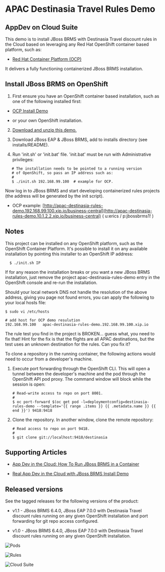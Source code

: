 APAC Destinasia Travel Rules Demo
=================================
AppDev on Cloud Suite
---------------------------------
This demo is to install JBoss BRMS with Destinasia Travel discount rules in the Cloud based on leveraging any Red Hat OpenShift container based platform, such as:

 - [Red Hat Container Platform (OCP)](https://github.com/redhatdemocentral/ocp-install-demo)
  
It delivers a fully functioning containerized JBoss BRMS installation.


Install JBoss BRMS on OpenShift
-------------------------------
1. First ensure you have an OpenShift container based installation, such as one of the following installed first:

  - [OCP Install Demo](https://github.com/redhatdemocentral/ocp-install-demo)

  - or your own OpenShift installation.

2. [Download and unzip this demo.](https://github.com/redhatdemocentral/apac-destinasia-rules-demo/archive/master.zip)

3. Download JBoss EAP & JBoss BRMS, add to installs directory (see installs/README).

4. Run 'init.sh' or 'init.bat' file. 'init.bat' must be run with Administrative privileges:
```
   # The installation needs to be pointed to a running version
   # of OpenShift, so pass an IP address such as:
   #
   $ ./init.sh 192.168.99.100  # example for OCP.
```

Now log in to JBoss BRMS and start developing containerized rules projects (the address will be generated by the init script).

  - OCP example: [http://apac-destinasia-rules-demo.192.168.99.100.xip.io/business-central](http://apac-destinasia-rules-demo.10.1.2.2.xip.io/business-central) ( u:erics / p:jbossbrms1! )


Notes
-----
This project can be installed on any OpenShift platform, such as the OpenShift Container Platform. It's possible to install it on any available installation by pointing this installer to an OpenShift IP address:
```
  $ ./init.sh IP
```

If for any reason the installation breaks or you want a new JBoss BRMS installation, just remove the project apac-destinasia-rules-demo entry in the OpenShift console and re-run the installation.

Should your local network DNS not handle the resolution of the above address, giving you page not found errors, you can apply the following to your local hosts file:

```
$ sudo vi /etc/hosts

# add host for OCP demo resulution
192.168.99.100   apac-destinasia-rules-demo.192.168.99.100.xip.io 
```

The rule test you find in the project is BROKEN... guess what, you need to fix that! Hint for the fix is that the flights are all
APAC destinations, but the test uses an unknown destination for the rules. Can you fix it?

To clone a repository in the running container, the following actions would need to occur from a developer's machine.

1. Execute port forwarding through the OpenShift CLI. This will open a tunnel between the developer's machine and the pod through the OpenShift API pod proxy. The command window will block while the session is open:

   ```
   # Read-write access to repo on port 8001.
   #
   $ oc port-forward $(oc get pod -l=deploymentconfig=destinasia-rules-demo --template='{{ range .items }} {{ .metadata.name }} {{ end }}') 9418:9418
   ```

2. Clone the repository. In another window, clone the remote repository:

   ```
   # Read access to repo on port 9418.
   #
   $ git clone git://localhost:9418/destinasia 
   ```


Supporting Articles
-------------------
- [App Dev in the Cloud: How To Run JBoss BRMS in a Container](http://www.schabell.org/2016/12/appdev-cloud-howto-run-jboss-brms-in-container.html)

- [Real App Dev in the Cloud with JBoss BRMS Install Demo](http://www.schabell.org/2016/03/real-appdev-in-cloud-jboss-brms-install-demo.html)


Released versions
-----------------
See the tagged releases for the following versions of the product:

- v1.1 - JBoss BRMS 6.4.0, JBoss EAP 7.0.0 with Destinasia Travel discount rules running on any given OpenShift installation and port forwarding for git repo access configured.

- v1.0 - JBoss BRMS 6.4.0, JBoss EAP 7.0.0 with Destinasia Travel discount rules running on any given OpenShift installation.

![Pods](https://github.com/redhatdemocentral/apac-destinasia-rules-demo/blob/master/docs/demo-images/destinasia-brms-pods.png)

![Rules](https://github.com/redhatdemocentral/apac-destinasia-rules-demo/blob/master/docs/demo-images/destinasia-travel-discount-rules.png)

![Cloud Suite](https://github.com/redhatdemocentral/apac-destinasia-rules-demo/blob/master/docs/demo-images/rhcs-arch.png)
